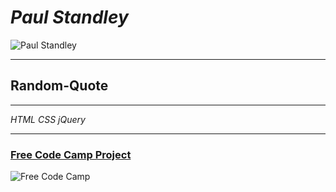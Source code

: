 # **_Paul Standley_**

![Paul Standley](http://res.cloudinary.com/pieol2/image/upload/v1516543296/profile-small.png)

---

## Random-Quote

---

_HTML_ _CSS_ _jQuery_

---

### [Free Code Camp Project](https://freecodecamp.com)

![Free Code Camp](https://res.cloudinary.com/pieol2/image/upload/v1553100145/freecdecamp.png)